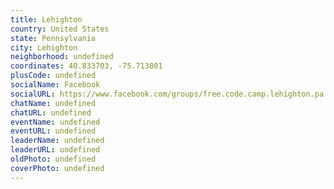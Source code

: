 ```yaml
---
title: Lehighton
country: United States
state: Pennsylvania
city: Lehighton
neighborhood: undefined
coordinates: 40.833703, -75.713801
plusCode: undefined
socialName: Facebook
socialURL: https://www.facebook.com/groups/free.code.camp.lehighton.pa
chatName: undefined
chatURL: undefined
eventName: undefined
eventURL: undefined
leaderName: undefined
leaderURL: undefined
oldPhoto: undefined
coverPhoto: undefined
---
```

